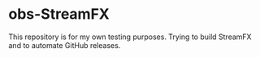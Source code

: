 # obs-StreamFX

This repository is for my own testing purposes. Trying to build StreamFX and to automate GitHub releases.
